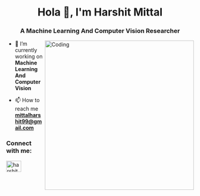 <h1 align="center">Hola 👋, I'm Harshit Mittal</h1>
<h3 align="center">A Machine Learning And Computer Vision Researcher</h3>
<img align="right" alt="Coding" width="400" src="[https://camo.githubusercontent.com/5ddf73ad3a205111cf8c686f687fc216c2946a75005718c8da5b837ad9de78c9/68747470733a2f2f7468756d62732e6766796361742e636f6d2f4576696c4e657874446576696c666973682d736d616c6c2e676966](https://www.google.com/search?q=programmer+gif&sca_esv=7679535431bada9b&udm=2&biw=1528&bih=740&sxsrf=ADLYWIJM-2SXFI74b2Cobh24wGsHgUv1Kg%3A1724611663264&ei=T3zLZrbqD7STvr0Ps62S2Ag&ved=0ahUKEwj2zcGM55CIAxW0ia8BHbOWBIsQ4dUDCBA&uact=5&oq=programmer+gif&gs_lp=Egxnd3Mtd2l6LXNlcnAiDnByb2dyYW1tZXIgZ2lmMgUQABiABDIFEAAYgAQyBRAAGIAEMgUQABiABDIFEAAYgAQyBRAAGIAEMgUQABiABDIFEAAYgAQyBRAAGIAEMgUQABiABEi3IFAAWMcecAB4AJABAJgBiAGgAbAMqgEEMC4xM7gBA8gBAPgBAZgCDaAC6wzCAgoQABiABBhDGIoFwgILEAAYgAQYsQMYgwHCAggQABiABBixA8ICDRAAGIAEGLEDGEMYigWYAwCSBwQwLjEzoAfWRg&sclient=gws-wiz-serp#vhid=5dOak5S0hH9uiM&vssid=mosaic)">

- 🌱 I’m currently working on **Machine Learning And Computer Vision**

- 📫 How to reach me **mittalharshit99@gmail.com**

<h3 align="left">Connect with me:</h3>
<p align="left">
<a href="https://linkedin.com/in/harshit mittal" target="blank"><img align="center" src="https://raw.githubusercontent.com/rahuldkjain/github-profile-readme-generator/master/src/images/icons/Social/linked-in-alt.svg" alt="harshit mittal" height="30" width="40" /></a>
</p>
